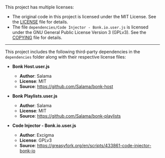 This project has multiple licenses:

- The original code in this project is licensed under the MIT License. See the [LICENSE](LICENSE) file for details.
- The file `dependencies/Code Injector - Bonk.io.user.js` is licensed under the GNU General Public License Version 3 (GPLv3). See the [COPYING](COPYING) file for details.

---

This project includes the following third-party dependencies in the `dependencies` folder along with their respective license files:

- **Bonk Host.user.js**  
  - **Author**: Salama  
  - **License**: MIT  
  - **Source**: https://github.com/Salama/bonk-host  

- **Bonk Playlists.user.js**  
  - **Author**: Salama  
  - **License**: MIT  
  - **Source**: https://github.com/Salama/bonk-playlists  

- **Code Injector - Bonk.io.user.js**  
  - **Author**: Excigma  
  - **License**: GPLv3  
  - **Source**: https://greasyfork.org/en/scripts/433861-code-injector-bonk-io
